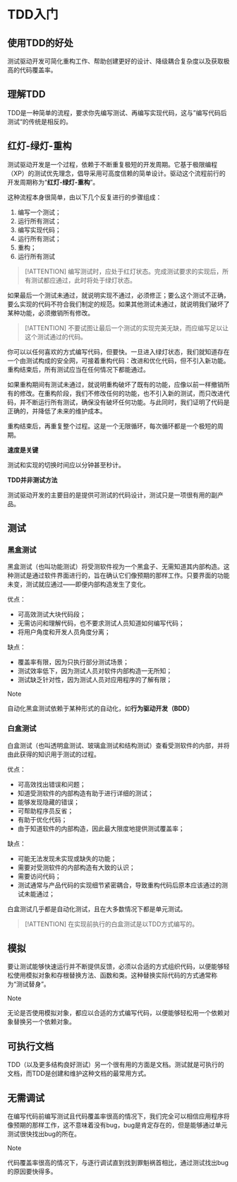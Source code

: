 # TDD入门

## 使用TDD的好处

测试驱动开发可简化重构工作、帮助创建更好的设计、降级耦合复杂度以及获取极高的代码覆盖率。

## 理解TDD

TDD是一种简单的流程，要求你先编写测试、再编写实现代码，这与”编写代码后测试“的传统是相反的。

## 红灯-绿灯-重构

测试驱动开发是一个过程，依赖于不断重复极短的开发周期。它基于极限编程（XP）的测试优先理念，倡导采用可高度信赖的简单设计。驱动这个流程前行的开发周期称为“**红灯-绿灯-重构**”。

这种流程本身很简单，由以下几个反复进行的步骤组成：

1. 编写一个测试；
2. 运行所有测试；
3. 编写实现代码；
4. 运行所有测试；
5. 重构；
6. 运行所有测试

> [!ATTENTION]
> 编写测试时，应处于红灯状态。完成测试要求的实现后，所有测试都应通过，此时将处于绿灯状态。

如果最后一个测试未通过，就说明实现不通过，必须修正；要么这个测试不正确，要么实现的代码不符合我们制定的规范。如果其他测试未通过，就说明我们破坏了某种功能，必须撤销所有修改。

> [!ATTENTION]
> 不要试图让最后一个测试的实现完美无缺，而应编写足以让这个测试通过的代码。

你可以以任何喜欢的方式编写代码，但要快。一旦进入绿灯状态，我们就知道存在一个由测试构成的安全网，可接着重构代码：改进和优化代码，但不引入新功能。重构结束后，所有测试应当在任何情况下都能通过。

如果重构期间有测试未通过，就说明重构破坏了既有的功能，应像以前一样撤销所有的修改。在重构阶段，我们不修改任何的功能，也不引入新的测试，而只改进代码，并不断运行所有测试，确保没有破坏任何功能。与此同时，我们证明了代码是正确的，并降低了未来的维护成本。

重构结束后，再重复整个过程。这是一个无限循环，每次循环都是一个极短的周期。

**速度是关键**

测试和实现的切换时间应以分钟甚至秒计。

**TDD并非测试方法**

测试驱动开发的主要目的是提供可测试的代码设计，测试只是一项很有用的副产品。

## 测试

### 黑盒测试

黑盒测试（也叫功能测试）将受测软件视为一个黑盒子、无需知道其内部构造。这种测试是通过软件界面进行的，旨在确认它们像预期的那样工作。只要界面的功能未变，测试就应通过——即便内部构造发生了变化。

优点：
- 可高效测试大块代码段；
- 无需访问和理解代码，也不要求测试人员知道如何编写代码；
- 将用户角度和开发人员角度分离；

缺点：
- 覆盖率有限，因为只执行部分测试场景；
- 测试效率低下，因为测试人员对软件内部构造一无所知；
- 测试缺乏针对性，因为测试人员对应用程序的了解有限；

> [!NOTE]
> 自动化黑盒测试依赖于某种形式的自动化，如**行为驱动开发（BDD）**

### 白盒测试

白盒测试（也叫透明盒测试、玻璃盒测试和结构测试）查看受测软件的内部，并将由此获得的知识用于测试的过程。

优点：
- 可高效找出错误和问题；
- 知道受测软件的内部构造有助于进行详细的测试；
- 能够发现隐藏的错误；
- 可帮助程序员反省；
- 有助于优化代码；
- 由于知道软件的内部构造，因此最大限度地提供测试覆盖率；

缺点：
- 可能无法发现未实现或缺失的功能；
- 需要对受测软件的内部构造有大致的认识；
- 需要访问代码；
- 测试通常与产品代码的实现细节紧密耦合，导致重构代码后原本应该通过的测试未能通过；

白盒测试几乎都是自动化测试，且在大多数情况下都是单元测试。

> [!ATTENTION]
> 在实现前执行的白盒测试是以TDD方式编写的。

## 模拟

要让测试能够快速运行并不断提供反馈，必须以合适的方式组织代码，以便能够轻松使用模拟对象和存根替换方法、函数和类。这种替换实际代码的方式通常称为“测试替身”。

> [!NOTE]
> 无论是否使用模拟对象，都应以合适的方式编写代码，以便能够轻松用一个依赖对象替换另一个依赖对象。

## 可执行文档

TDD（以及更多结构良好测试）另一个很有用的方面是文档。测试就是可执行的文档，而TDD是创建和维护这种文档的最常用方式。

## 无需调试

在编写代码前编写测试且代码覆盖率很高的情况下，我们完全可以相信应用程序将像预期的那样工作，这不意味着没有bug，bug是肯定存在的，但是能够通过单元测试很快找出bug的所在。

> [!NOTE]
> 代码覆盖率很高的情况下，与逐行调试直到找到罪魁祸首相比，通过测试找出bug的原因要快得多。